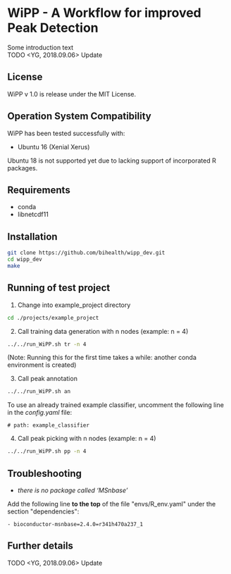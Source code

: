 # WiPP - A **W**orkflow for **i**mproved **P**eak **D**etection
Some introduction text \
TODO <YG, 2018.09.06> Update

## License
WiPP v 1.0 is release under the MIT License. 

## Operation System Compatibility
WiPP has been tested successfully with:
- Ubuntu 16 (Xenial Xerus)

Ubuntu 18 is not supported yet due to lacking support of incorporated R packages.


## Requirements
- conda
- libnetcdf11

## Installation
```bash
git clone https://github.com/bihealth/wipp_dev.git
cd wipp_dev
make
```

## Running of test project

1. Change into example_project directory
```bash
cd ./projects/example_project
```
2. Call training data generation with n nodes (example: n = 4)
```bash
../../run_WiPP.sh tr -n 4 
```
(Note: Running this for the first time takes a while: another conda environment is created)

3. Call peak annotation
```bash
../../run_WiPP.sh an
```
To use an already trained example classifier, uncomment the following line in the *config.yaml* file:
```
# path: example_classifier
```

4. Call peak picking with n nodes (example: n = 4)
```bash
../../run_WiPP.sh pp -n 4 
```
## Troubleshooting
- *there is no package called ‘MSnbase’*

Add the following line **to the top** of the file "envs/R_env.yaml" under the section "dependencies":
```
- bioconductor-msnbase=2.4.0=r341h470a237_1
```

## Further details
TODO <YG, 2018.09.06> Update
